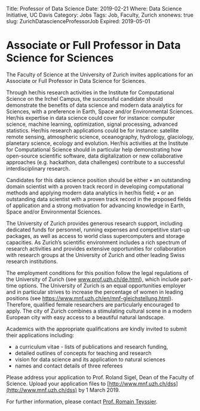Title: Professor of Data Science
Date: 2019-02-21
Where: Data Science Initiative, UC Davis
Category: Jobs
Tags: Job, Faculty, Zurich
xnonews: true
slug: ZurichDatascienceProfessorJob
Expired: 2019-05-01

# Associate or Full Professor in Data Science for Sciences

The Faculty of Science at the University of Zurich invites applications for an Associate or Full Professor in Data Science for Sciences. 
 
Through her/his research activities in the Institute for Computational Science on the Irchel Campus, the successful candidate should demonstrate the benefits of data science and modern data analytics for Sciences, with a preference in Earth, Space and/or Environmental Sciences.  Her/his expertise in data science could cover for instance: computer science, machine learning, optimization, signal processing, advanced statistics. Her/his research applications could be for instance: satellite remote sensing, atmospheric science, oceanography, hydrology, glaciology, planetary science, ecology and evolution.  Her/his activities at the Institute for Computational Science should in particular help demonstrating how open-source scientific software, data digitalization or new collaborative approaches (e.g. hackathon, data challenges) contribute to a successful interdisciplinary research.  
 
Candidates for this data science position should be either  • an outstanding domain scientist with a proven track record in developing computational methods and applying modern data analytics in her/his field;  • or an outstanding data scientist with a proven track record in the proposed fields of application and a strong motivation for advancing knowledge in Earth, Space and/or Environmental Sciences.  
 
The University of Zurich provides generous research support, including dedicated funds for personnel, running expenses and competitive start-up packages, as well as access to world class supercomputers and storage capacities. As Zurich’s scientific environment includes a rich spectrum of research activities and provides extensive opportunities for collaboration with research groups at the University of Zurich and other leading Swiss research institutions.  
 
The employment conditions for this position follow the legal regulations of the University of Zurich (see www.prof.uzh.ch/de.html), which include part-time options. The University of Zurich is an equal opportunities employer and in particular strives to increase the percentage of women in leading positions (see https://www.mnf.uzh.ch/en/mnf-gleichstellung.html). Therefore, qualified female researchers are particularly encouraged to apply. The city of Zurich combines a stimulating cultural scene in a modern European city with easy access to a beautiful natural landscape. 
 
Academics with the appropriate qualifications are kindly invited to submit their applications including: 
 
* a curriculum vitae - lists of publications and research funding,  
* detailed outlines of concepts for teaching and research
* vision for data science and its application to natural sciences  
* names and contact details of three referees  
 
Please address your application to Prof. Roland Sigel, Dean of the Faculty of Science. Upload your application files to [http://www.mnf.uzh.ch/dss](http://www.mnf.uzh.ch/dss) by 1 March 2019.  
 
For further information, please contact [Prof. Romain Teyssier](mailto:romain.teyssier@uzh.ch). 